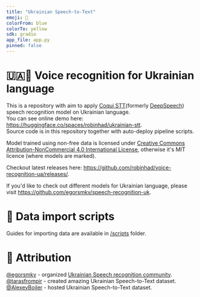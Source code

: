 ```yaml
---
title: "Ukrainian Speech-to-Text"
emoji: 🐸
colorFrom: blue
colorTo: yellow
sdk: gradio
app_file: app.py
pinned: false
---
```


# 🇺🇦🎤 Voice recognition for Ukrainian language
This is a repository with aim to apply [Coqui STT](https://github.com/coqui-ai/STT "STT")(formerly [DeepSpeech](https://github.com/mozilla/DeepSpeech)) speech recognition model on Ukrainian language.  
You can see online demo here: https://huggingface.co/spaces/robinhad/ukrainian-stt.  
Source code is in this repository together with auto-deploy pipeline scripts. 

Model trained using non-free data is licensed under [Creative Commons Attribution-NonCommercial 4.0 International License](./LICENSE), otherwise it's MIT licence (where models are marked).

Checkout latest releases here: https://github.com/robinhad/voice-recognition-ua/releases/.

If you'd like to check out different models for Ukrainian language, please visit https://github.com/egorsmkv/speech-recognition-uk.

# 🤖 Data import scripts
Guides for importing data are available in [/scripts](/scripts) folder.

# 🤝 Attribution
[@egorsmkv](https://github.com/egorsmkv) - organized [Ukrainian Speech recognition community](https://github.com/egorsmkv/speech-recognition-uk).  
[@tarasfrompir](https://github.com/tarasfrompir) - created amazing Ukrainian Speech-to-Text dataset.  
[@AlexeyBoiler](https://github.com/AlexeyBoiler) - hosted Ukrainian Speech-to-Text dataset.  
